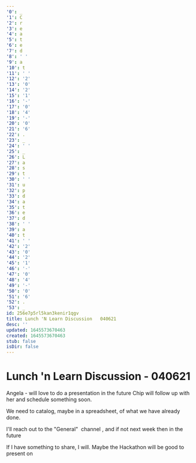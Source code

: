 ```yaml
---
'0': _
'1': C
'2': r
'3': e
'4': a
'5': t
'6': e
'7': d
'8': ' '
'9': a
'10': t
'11': ' '
'12': '2'
'13': '0'
'14': '2'
'15': '1'
'16': '-'
'17': '0'
'18': '4'
'19': '-'
'20': '0'
'21': '6'
'22': .
'23': _
'24': ' '
'25': _
'26': L
'27': a
'28': s
'29': t
'30': ' '
'31': u
'32': p
'33': d
'34': a
'35': t
'36': e
'37': d
'38': ' '
'39': a
'40': t
'41': ' '
'42': '2'
'43': '0'
'44': '2'
'45': '1'
'46': '-'
'47': '0'
'48': '4'
'49': '-'
'50': '0'
'51': '6'
'52': .
'53': _
id: 256e7p5rl5kan3kenir1qgv
title: Lunch 'N Learn Discussion   040621
desc: ''
updated: 1645573670463
created: 1645573670463
stub: false
isDir: false
---
```


# Lunch 'n Learn Discussion - 040621


Angela - will love to do a presentation in the future
Chip will follow up with her and schedule something soon.

We need to catalog, maybe in a spreadsheet, of what we have already done.

I'll reach out to the "General"  channel , and if not next week then in the future

If I have something to share, I will. Maybe the Hackathon will be good to present on

